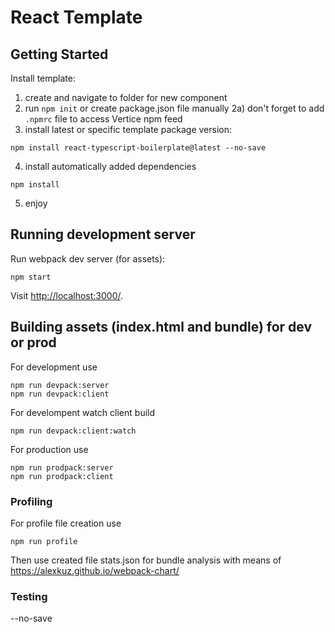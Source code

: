 ﻿# React Template

## Getting Started

Install template:
1) create and navigate to folder for new component
2) run `npm init` or create package.json file manually
2a) don't forget to add `.npmrc` file to access Vertice npm feed
3) install latest or specific template package version:
```
npm install react-typescript-boilerplate@latest --no-save
```
4) install automatically added dependencies
```
npm install
```
5) enjoy

## Running development server

Run webpack dev server (for assets):

```
npm start
```

Visit [http://localhost:3000/](http://localhost:3000/).

## Building assets (index.html and bundle) for dev or prod

For development use

```
npm run devpack:server
npm run devpack:client
```

For develompent watch client build

```
npm run devpack:client:watch
```

For production use

```
npm run prodpack:server
npm run prodpack:client
```

### Profiling

For profile file creation use

```
npm run profile
```

Then use created file stats.json for bundle analysis with means of 
https://alexkuz.github.io/webpack-chart/

### Testing


--no-save